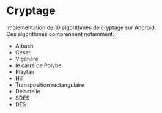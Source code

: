 # Cryptage

Implementation de 10 algorithmes de cryptage sur Android.<br/>
Ces algorithmes comprennent notamment:
- Atbash
- César
- Vigénère
- le carré de Polybe
- Playfair
- Hill
- Transposition rectangulaire
- Delastelle
- SDES
- DES
